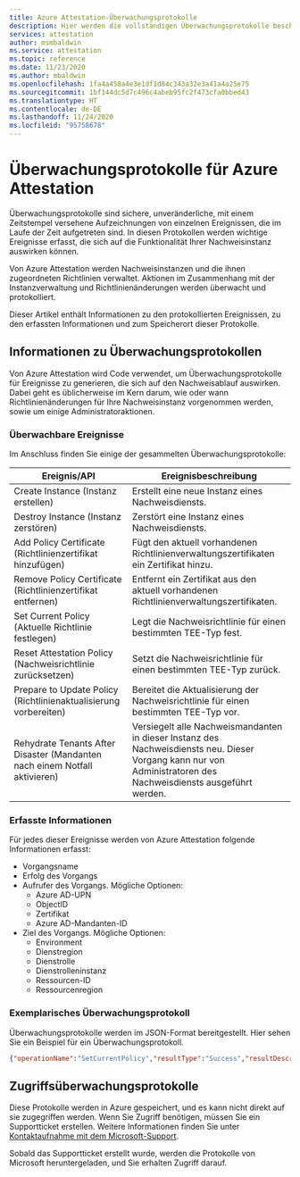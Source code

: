```yaml
---
title: Azure Attestation-Überwachungsprotokolle
description: Hier werden die vollständigen Überwachungsprotokolle beschrieben, die für Azure Attestation gesammelt werden.
services: attestation
author: msmbaldwin
ms.service: attestation
ms.topic: reference
ms.date: 11/23/2020
ms.author: mbaldwin
ms.openlocfilehash: 1fa4a458a4e3e1df1d84c343a32e3a41a4a25e75
ms.sourcegitcommit: 1bf144dc5d7c496c4abeb95fc2f473cfa0bbed43
ms.translationtype: HT
ms.contentlocale: de-DE
ms.lasthandoff: 11/24/2020
ms.locfileid: "95758678"
---
```

# <a name="audit-logs-for-azure-attestation"></a>Überwachungsprotokolle für Azure Attestation

Überwachungsprotokolle sind sichere, unveränderliche, mit einem Zeitstempel versehene Aufzeichnungen von einzelnen Ereignissen, die im Laufe der Zeit aufgetreten sind. In diesen Protokollen werden wichtige Ereignisse erfasst, die sich auf die Funktionalität Ihrer Nachweisinstanz auswirken können.

Von Azure Attestation werden Nachweisinstanzen und die ihnen zugeordneten Richtlinien verwaltet. Aktionen im Zusammenhang mit der Instanzverwaltung und Richtlinienänderungen werden überwacht und protokolliert.

Dieser Artikel enthält Informationen zu den protokollierten Ereignissen, zu den erfassten Informationen und zum Speicherort dieser Protokolle.

## <a name="about-audit-logs"></a>Informationen zu Überwachungsprotokollen

Von Azure Attestation wird Code verwendet, um Überwachungsprotokolle für Ereignisse zu generieren, die sich auf den Nachweisablauf auswirken. Dabei geht es üblicherweise im Kern darum, wie oder wann Richtlinienänderungen für Ihre Nachweisinstanz vorgenommen werden, sowie um einige Administratoraktionen.

### <a name="auditable-events"></a>Überwachbare Ereignisse
Im Anschluss finden Sie einige der gesammelten Überwachungsprotokolle:

|     Ereignis/API                              |     Ereignisbeschreibung                                                                         |
|--------------------------------------------|-----------------------------------------------------------------------------------------------|
|     Create Instance (Instanz erstellen)                        |     Erstellt eine neue Instanz eines Nachweisdiensts. |
|     Destroy Instance (Instanz zerstören)                       |     Zerstört eine Instanz eines Nachweisdiensts. |
|     Add Policy Certificate (Richtlinienzertifikat hinzufügen)                 |     Fügt den aktuell vorhandenen Richtlinienverwaltungszertifikaten ein Zertifikat hinzu. |
|     Remove Policy Certificate (Richtlinienzertifikat entfernen)              |     Entfernt ein Zertifikat aus den aktuell vorhandenen Richtlinienverwaltungszertifikaten. |
|     Set Current Policy (Aktuelle Richtlinie festlegen)                     |     Legt die Nachweisrichtlinie für einen bestimmten TEE-Typ fest. |
|     Reset Attestation Policy (Nachweisrichtlinie zurücksetzen)               |     Setzt die Nachweisrichtlinie für einen bestimmten TEE-Typ zurück. |
|     Prepare to Update Policy (Richtlinienaktualisierung vorbereiten)               |     Bereitet die Aktualisierung der Nachweisrichtlinie für einen bestimmten TEE-Typ vor. |
|     Rehydrate Tenants After Disaster (Mandanten nach einem Notfall aktivieren)       |     Versiegelt alle Nachweismandanten in dieser Instanz des Nachweisdiensts neu. Dieser Vorgang kann nur von Administratoren des Nachweisdiensts ausgeführt werden. |

### <a name="collected--information"></a>Erfasste Informationen
Für jedes dieser Ereignisse werden von Azure Attestation folgende Informationen erfasst:

- Vorgangsname
- Erfolg des Vorgangs
- Aufrufer des Vorgangs. Mögliche Optionen:
    - Azure AD-UPN
    - ObjectID
    - Zertifikat
    - Azure AD-Mandanten-ID
- Ziel des Vorgangs. Mögliche Optionen:
    - Environment
    - Dienstregion
    - Dienstrolle
    - Dienstrolleninstanz
    - Ressourcen-ID
    - Ressourcenregion

### <a name="sample-audit-log"></a>Exemplarisches Überwachungsprotokoll

Überwachungsprotokolle werden im JSON-Format bereitgestellt. Hier sehen Sie ein Beispiel für ein Überwachungsprotokoll.

```json
{"operationName":"SetCurrentPolicy","resultType":"Success","resultDescription":null,"auditEventCategory":["ApplicationManagement"],"nCloud":null,"requestId":null,"callerIpAddress":null,"callerDisplayName":null,"callerIdentities":[{"callerIdentityType":"ObjectID","callerIdentity":"<some object ID>"},{"callerIdentityType":"TenantId","callerIdentity":"<some tenant ID>"}],"targetResources":[{"targetResourceType":"Environment","targetResourceName":"PublicCloud"},{"targetResourceType":"ServiceRegion","targetResourceName":"EastUS2"},{"targetResourceType":"ServiceRole","targetResourceName":"AttestationRpType"},{"targetResourceType":"ServiceRoleInstance","targetResourceName":"<some service role instance>"},{"targetResourceType":"ResourceId","targetResourceName":"/subscriptions/<some subscription ID>/resourceGroups/<some resource group name>/providers/Microsoft.Attestation/attestationProviders/<some instance name>"},{"targetResourceType":"ResourceRegion","targetResourceName":"EastUS2"}],"ifxAuditFormat":"Json","env_ver":"2.1","env_name":"#Ifx.AuditSchema","env_time":"2020-11-23T18:23:29.9427158Z","env_epoch":"MKZ6G","env_seqNum":1277,"env_popSample":0.0,"env_iKey":null,"env_flags":257,"env_cv":"##00000000-0000-0000-0000-000000000000_00000000-0000-0000-0000-000000000000_00000000-0000-0000-0000-000000000000","env_os":null,"env_osVer":null,"env_appId":null,"env_appVer":null,"env_cloud_ver":"1.0","env_cloud_name":null,"env_cloud_role":null,"env_cloud_roleVer":null,"env_cloud_roleInstance":null,"env_cloud_environment":null,"env_cloud_location":null,"env_cloud_deploymentUnit":null}
```

## <a name="access-audit-logs"></a>Zugriffsüberwachungsprotokolle

Diese Protokolle werden in Azure gespeichert, und es kann nicht direkt auf sie zugegriffen werden. Wenn Sie Zugriff benötigen, müssen Sie ein Supportticket erstellen. Weitere Informationen finden Sie unter [Kontaktaufnahme mit dem Microsoft-Support](https://azure.microsoft.com/support/options/). 

Sobald das Supportticket erstellt wurde, werden die Protokolle von Microsoft heruntergeladen, und Sie erhalten Zugriff darauf.
